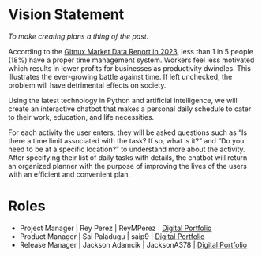 # **Vision Statement**

_To make creating plans a thing of the past._

According to the [Gitnux Market Data Report in 2023](https://blog.gitnux.com/time-management-statistics/#:~:text=82%25%20of%20people%20don%27t%20have%20a%20time%20management%20system&text=It%27s%20a%20proven%20method%20of,matrix%20and%20the%20Pomodoro%20method.), less than 1 in 5 people (18%) have a proper time management system. Workers feel less motivated which results in lower profits for businesses as productivity dwindles. This illustrates the ever-growing battle against time. If left unchecked, the problem will have detrimental effects on society.

Using the latest technology in Python and artificial intelligence, we will create an interactive chatbot that makes a personal daily schedule to cater to their work, education, and life necessities. 

For each activity the user enters, they will be asked questions such as “Is there a time limit associated with the task? If so, what is it?” and “Do you need to be at a specific location?” to understand more about the activity. After specifying their list of daily tasks with details, the chatbot will return an organized planner with the purpose of improving the lives of the users with an efficient and convenient plan.

# **Roles**

- Project Manager | Rey Perez | ReyMPerez | [Digital Portfolio](https://www.codermerlin.academy/users/rey-perez/Digital%20Portfolio/index.html)
- Product Manager | Sai Paladugu | saip9 | [Digital Portfolio](https://www.codermerlin.academy/users/sri-nagasai-siva-paladugu/Digital%20Portfolio/index.html)
- Release Manager | Jackson Adamcik | JacksonA378 | [Digital Portfolio](https://www.codermerlin.academy/users/jackson-adamcik/Digital%20Portfolio/index.html)
